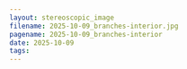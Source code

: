 ```yaml
---
layout: stereoscopic_image
filename: 2025-10-09_branches-interior.jpg
pagename: 2025-10-09_branches-interior
date: 2025-10-09
tags:
---
```

